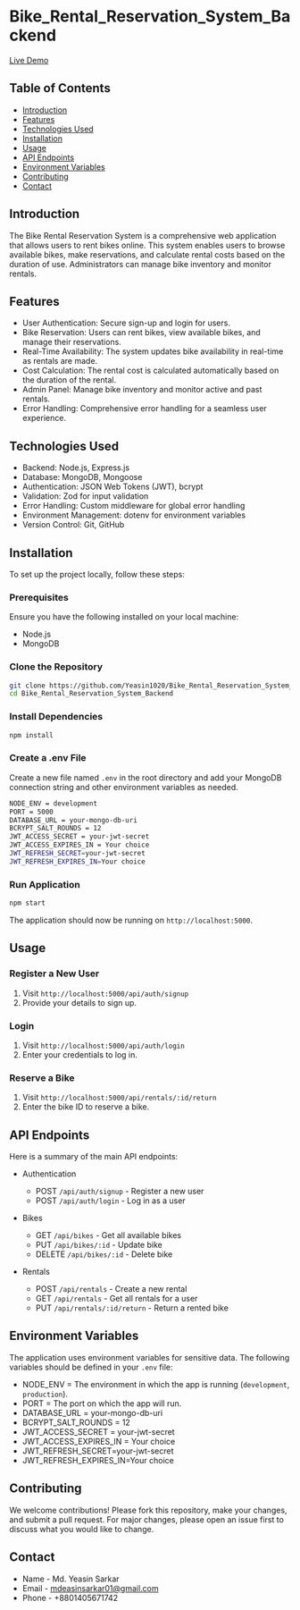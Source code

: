 # Bike_Rental_Reservation_System_Backend

[Live Demo](https://bike-rental-reservation-system-backend-gamma.vercel.app/)

## Table of Contents

- [Introduction](#Introduction)
- [Features](#Features)
- [Technologies Used](#Technologies-Used)
- [Installation](#Installation)
- [Usage](#Usage)
- [API Endpoints](#API-Endpoints)
- [Environment Variables](#Environment-Variables)
- [Contributing](#Contributing)
- [Contact](#Contact)

## Introduction

The Bike Rental Reservation System is a comprehensive web application that allows users to rent bikes online. This system enables users to browse available bikes, make reservations, and calculate rental costs based on the duration of use. Administrators can manage bike inventory and monitor rentals.

## Features

- User Authentication: Secure sign-up and login for users.
- Bike Reservation: Users can rent bikes, view available bikes, and manage their reservations.
- Real-Time Availability: The system updates bike availability in real-time as rentals are made.
- Cost Calculation: The rental cost is calculated automatically based on the duration of the rental.
- Admin Panel: Manage bike inventory and monitor active and past rentals.
- Error Handling: Comprehensive error handling for a seamless user experience.

## Technologies Used

- Backend: Node.js, Express.js
- Database: MongoDB, Mongoose
- Authentication: JSON Web Tokens (JWT), bcrypt
- Validation: Zod for input validation
- Error Handling: Custom middleware for global error handling
- Environment Management: dotenv for environment variables
- Version Control: Git, GitHub

## Installation

To set up the project locally, follow these steps:

### Prerequisites

Ensure you have the following installed on your local machine:

- Node.js
- MongoDB

### Clone the Repository

```sh
git clone https://github.com/Yeasin1020/Bike_Rental_Reservation_System_Backend.git
cd Bike_Rental_Reservation_System_Backend
```

### Install Dependencies

```sh
npm install
```

### Create a .env File

Create a new file named `.env` in the root directory and add your MongoDB connection string and other
environment variables as needed.

```sh
NODE_ENV = development
PORT = 5000
DATABASE_URL = your-mongo-db-uri
BCRYPT_SALT_ROUNDS = 12
JWT_ACCESS_SECRET = your-jwt-secret
JWT_ACCESS_EXPIRES_IN = Your choice
JWT_REFRESH_SECRET=your-jwt-secret
JWT_REFRESH_EXPIRES_IN=Your choice
```

### Run Application

```sh
npm start
```

The application should now be running on `http://localhost:5000`.

## Usage

### Register a New User

1. Visit `http://localhost:5000/api/auth/signup`
2. Provide your details to sign up.

### Login

1. Visit `http://localhost:5000/api/auth/login`
2. Enter your credentials to log in.

### Reserve a Bike

1. Visit `http://localhost:5000/api/rentals/:id/return`
2. Enter the bike ID to reserve a bike.

## API Endpoints

Here is a summary of the main API endpoints:

- Authentication

  - POST `/api/auth/signup` - Register a new user
  - POST `/api/auth/login` - Log in as a user

- Bikes

  - GET `/api/bikes` - Get all available bikes
  - PUT `/api/bikes/:id` - Update bike
  - DELETE `/api/bikes/:id` - Delete bike

- Rentals

  - POST `/api/rentals` - Create a new rental
  - GET `/api/rentals` - Get all rentals for a user
  - PUT `/api/rentals/:id/return` - Return a rented bike

## Environment Variables

The application uses environment variables for sensitive data. The following variables should be defined in your `.env` file:

- NODE_ENV = The environment in which the app is running (`development`, `production`).
- PORT = The port on which the app will run.
- DATABASE_URL = your-mongo-db-uri
- BCRYPT_SALT_ROUNDS = 12
- JWT_ACCESS_SECRET = your-jwt-secret
- JWT_ACCESS_EXPIRES_IN = Your choice
- JWT_REFRESH_SECRET=your-jwt-secret
- JWT_REFRESH_EXPIRES_IN=Your choice

## Contributing

We welcome contributions! Please fork this repository, make your changes, and submit a pull request. For major changes, please open an issue first to discuss what you would like to change.

## Contact

- Name - Md. Yeasin Sarkar
- Email - [mdeasinsarkar01@gmail.com](mailto:mdeasinsarkar01@gmail.com)
- Phone - +8801405671742
